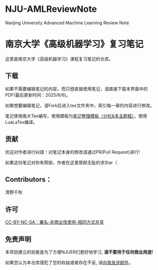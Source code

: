 # NJU-AMLReviewNote
Nanjing University Advanced Machine Learning Review Note
# 南京大学《高级机器学习》复习笔记
这里是南京大学《高级机器学习》课程复习笔记的仓库。

## 下载
如果不需要编辑笔记的内容，而只想直接使用笔记，请直接下载本界面中的PDF(最后更新时间：2025/6/6)。

如果想要编辑笔记，请Fork后进入tex文件夹中，索引每一章的内容进行修改。

笔记使用南大Tex编写，使用模板为[笔记整理模板（分栏&多主题框）](https://tex.nju.edu.cn/zh/template/5367e617-f76b-48ca-97f2-4b5441c2151c)，使用LuaLaTex编译。

## 贡献
欢迎对作者进行纠错！对笔记本身的修改请通过PR(Pull Request)进行!

如果这份笔记对你有帮助，作者在这里厚颜无耻的求Star（

## Contributors：

清野千秋 

## 许可

[CC-BY-NC-SA：署名-非商业性使用-相同方式共享](https://creativecommons.org/licenses/by-nc-sa/4.0/deed.zh)


## 免责声明

本项目建立的初衷是为了方便NJUER们更好地学习, **请不要用于任何商业用途!**

如果您认为本仓库侵犯了您的权益或者存在不妥, 请[向我发送邮件](mailto:lvxiaobu0626@gmail.com)。
